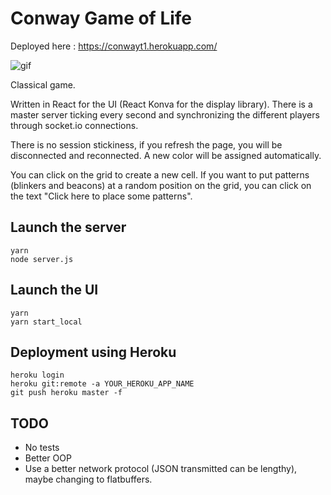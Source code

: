 
# Conway Game of Life

Deployed here : https://conwayt1.herokuapp.com/

![gif](https://thumbs.gfycat.com/NaughtyPaltryGeese-size_restricted.gif)


Classical game. 

Written in React for the UI (React Konva for the display library). There is a master server ticking every second and synchronizing the different players through socket.io connections.

There is no session stickiness, if you refresh the page, you will be disconnected and reconnected. A new color will be assigned automatically.

You can click on the grid to create a new cell. If you want to put patterns (blinkers and beacons) at a random position on the grid, you can click on the text "Click here to place some patterns".

## Launch the server

```
yarn
node server.js
```

## Launch the UI

```
yarn
yarn start_local
```

## Deployment using Heroku

```
heroku login
heroku git:remote -a YOUR_HEROKU_APP_NAME
git push heroku master -f
```

## TODO
- No tests
- Better OOP
- Use a better network protocol (JSON transmitted can be lengthy), maybe changing to flatbuffers.